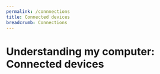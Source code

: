 ```yaml
---
permalink: /connnections
title: Connected devices
breadcrumb: Connections
---
```


# Understanding my computer: Connected devices


